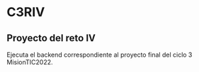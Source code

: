 # C3RIV
## Proyecto del reto IV

Ejecuta el backend correspondiente al proyecto final del ciclo 3 MisionTIC2022.
